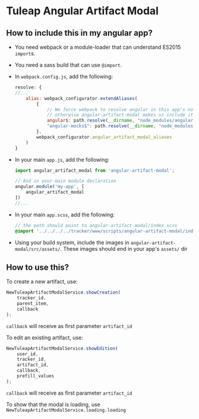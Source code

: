 # Tuleap Angular Artifact Modal

## How to include this in my angular app?

- You need webpack or a module-loader that can understand ES2015 `import`s.
- You need a sass build that can use `@import`.
- In `webpack.config.js`, add the following:
    ```js
    resolve: {
    //...
        alias: webpack_configurator.extendAliases(
            {
                // We force webpack to resolve angular in this app's node_modules,
                // otherwise angular-artifact-modal makes us include it twice
                angular$: path.resolve(__dirname, "node_modules/angular"),
                "angular-mocks$": path.resolve(__dirname, "node_modules/angular-mocks")
            },
            webpack_configurator.angular_artifact_modal_aliases
        )
    }
    ```
- In your main `app.js`, add the following:
    ```js
    import angular_artifact_modal from 'angular-artifact-modal';

    // And in your main module declaration
    angular.module('my-app', [
        angular_artifact_modal
    ])
    //...
    ```
- In your main `app.scss`, add the following:
    ```scss
    // the path should point to angular-artifact-modal/index.scss
    @import '../../../../tracker/www/scripts/angular-artifact-modal/index';
    ```

- Using your build system, include the images in `angular-artifact-modal/src/assets/`. These images should end in your app's `assets/` dir

## How to use this?

To create a new artifact, use:
```js
NewTuleapArtifactModalService.showCreation(
    tracker_id,
    parent_item,
    callback
);
```

`callback` will receive as first parameter `artifact_id`

To edit an existing artifact, use:
```js
NewTuleapArtifactModalService.showEdition(
    user_id,
    tracker_id,
    artifact_id,
    callback,
    prefill_values
);
```

`callback` will receive as first parameter `artifact_id`

To show that the modal is loading, use `NewTuleapArtifactModalService.loading.loading`
